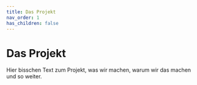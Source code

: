 ```yaml
---
title: Das Projekt
nav_order: 1
has_children: false
---
```



# Das Projekt
Hier bisschen Text zum Projekt, was wir machen, warum wir das machen und so weiter.